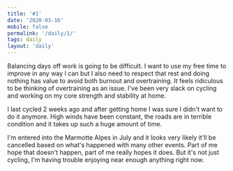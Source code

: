 ```yaml
---
title: '#1'
date: '2020-03-16'
mobile: false
permalink: '/daily/1/'
tags: daily
layout: 'daily'
---
```


Balancing days off work is going to be difficult. I want to use my free time to improve in any way I can but I also need to respect that rest and doing nothing has value to avoid both burnout and overtraining. It feels ridiculous to be thinking of overtraining as an issue. I've been very slack on cycling and working on my core strength and stability at home.

I last cycled 2 weeks ago and after getting home I was sure I didn't want to do it anymore. High winds have been constant, the roads are in terrible condition and it takes up such a huge amount of time.

I'm entered into the Marmotte Alpes in July and it looks very likely it'll be cancelled based on what's happened with many other events. Part of me hope that doesn't happen, part of me really hopes it does. But it's not just cycling, I'm having trouble enjoying near enough anything right now.
